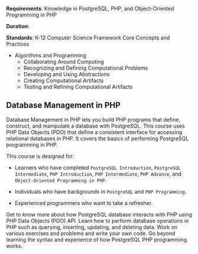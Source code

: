 **Requirements**: Knowledge in PostgreSQL, PHP, and Object-Oriented Programming in PHP 

**Duration**:

**Standards**: K-12 Computer Science Framework Core Concepts and Practices
* Algorithms and Programming
    - Collaborating Around Computing
    - Recognizing and Defining Computational Problems
    - Developing and Using Abstractions
    - Creating Computational Artifacts
    - Testing and Refining Computational Artifacts

## Database Management in PHP

Database Management in PHP lets you build PHP programs that define, construct, and manipulate a database with PostgreSQL. This course uses PHP Data Objects (PDO) that define a consistent interface for accessing relational databases in PHP. It covers the basics of performing PostgreSQL programming in PHP.

This course is designed for:

* Learners who have completed `PostgreSQL Introduction`, `PostgreSQL Intermediate`, `PHP Introduction`, `PHP Intermediate`, `PHP Advance`, and `Object-Oriented Programming in PHP`.

* Individuals who have backgrounds in `PostgreSQL` and `PHP Programming`.

* Experienced programmers who want to take a refresher.

Get to know more about how PostgreSQL database interacts with PHP using PHP Data Objects (PDO) API. Learn how to perform database operations in PHP such as querying, inserting, updating, and deleting data. Work on various exercises and problems and write your own code. Go beyond learning the syntax and experience of how PostgreSQL PHP programming works.
